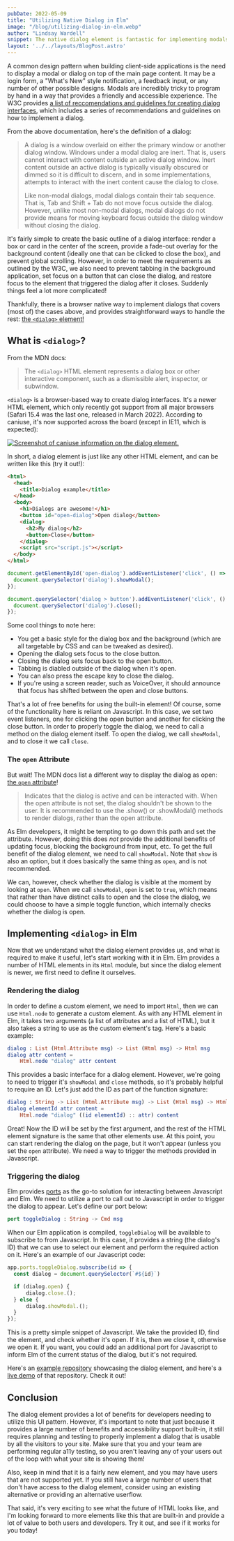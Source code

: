 ```yaml
---
pubDate: 2022-05-09
title: "Utilizing Native Dialog in Elm"
image: "/blog/utilizing-dialog-in-elm.webp"
author: "Lindsay Wardell"
snippet: The native dialog element is fantastic for implementing modals. Let's explore how to make it work within Elm!
layout: '../../layouts/BlogPost.astro'
---
```

A common design pattern when building client-side applications is the need to display a modal or dialog on top of the main page content. It may be a login form, a "What's New" style notification, a feedback input, or any number of other possible designs. Modals are incredibly tricky to program by hand in a way that provides a friendly and accessible experience. The W3C provides [a list of reccomendations and guidelines for creating dialog interfaces](https://www.w3.org/TR/wai-aria-practices/#dialog_modal), which includes a series of recommendations and guidelines on how to implement a dialog.

From the above documentation, here's the definition of a dialog:

> A dialog is a window overlaid on either the primary window or another dialog window. Windows under a modal dialog are inert. That is, users cannot interact with content outside an active dialog window. Inert content outside an active dialog is typically visually obscured or dimmed so it is difficult to discern, and in some implementations, attempts to interact with the inert content cause the dialog to close.
>
> Like non-modal dialogs, modal dialogs contain their tab sequence. That is, Tab and Shift + Tab do not move focus outside the dialog. However, unlike most non-modal dialogs, modal dialogs do not provide means for moving keyboard focus outside the dialog window without closing the dialog.

It's fairly simple to create the basic outline of a dialog interface: render a box or card in the center of the screen, provide a fade-out overlay for the background content (ideally one that can be clicked to close the box), and prevent global scrolling. However, in order to meet the requirements as outlined by the W3C, we also need to prevent tabbing in the background application, set focus on a button that can close the dialog, and restore focus to the element that triggered the dialog after it closes. Suddenly things feel a lot more complicated!

Thankfully, there is a browser native way to implement dialogs that covers (most of) the cases above, and provides straightforward ways to handle the rest: [the `<dialog>` element!](https://developer.mozilla.org/en-US/docs/Web/HTML/Element/dialog)

## What is `<dialog>`?

From the MDN docs:

> The `<dialog>` HTML element represents a dialog box or other interactive component, such as a dismissible alert, inspector, or subwindow.

`<dialog>` is a browser-based way to create dialog interfaces. It's a newer HTML element, which only recently got support from all major browsers (Safari 15.4 was the last one, released in March 2022). According to caniuse, it's now supported across the board (except in IE11, which is expected):

[![Screenshot of caniuse information on the dialog element.](/blog/dialog-caniuse.png)](https://caniuse.com/dialog)

In short, a dialog element is just like any other HTML element, and can be written like this (try it out!):

```html
<html>
  <head>
    <title>Dialog example</title>
  </head>
  <body>
    <h1>Dialogs are awesome!</h1>
    <button id="open-dialog">Open dialog</button>
    <dialog>
      <h2>My dialog</h2>
      <button>Close</button>
    </dialog>
    <script src="script.js"></script>
  </body>
</html>
```

```js
document.getElementById('open-dialog').addEventListener('click', () => {
  document.querySelector('dialog').showModal();
});

document.querySelector('dialog > button').addEventListener('click', () => {
  document.querySelector('dialog').close();
});
```

Some cool things to note here:

- You get a basic style for the dialog box and the background (which are all targetable by CSS and can be tweaked as desired).
- Opening the dialog sets focus to the close button.
- Closing the dialog sets focus back to the open button.
- Tabbing is diabled outside of the dialog when it's open.
- You can also press the escape key to close the dialog.
- If you're using a screen reader, such as VoiceOver, it should announce that focus has shifted between the open and close buttons.

That's a lot of free benefits for using the built-in element! Of course, some of the functionality here is reliant on Javascript. In this case, we set two event listeners, one for clicking the open button and another for clicking the close button. In order to properly toggle the dialog, we need to call a method on the dialog element itself. To open the dialog, we call `showModal`, and to close it we call `close`.

### The `open` Attribute

But wait! The MDN docs list a different way to display the dialog as open: [the `open` attribute](https://developer.mozilla.org/en-US/docs/Web/HTML/Element/dialog#attr-open)!

> Indicates that the dialog is active and can be interacted with. When the open attribute is not set, the dialog shouldn't be shown to the user. It is recommended to use the .show() or .showModal() methods to render dialogs, rather than the open attribute.

As Elm developers, it might be tempting to go down this path and set the attribute. However, doing this does *not* provide the additional benefits of updating focus, blocking the background from input, etc. To get the full benefit of the dialog element, we need to call `showModal`. Note that `show` is also an option, but it does basically the same thing as `open`, and is not recommended.

We can, however, check whether the dialog is visible at the moment by looking at `open`. When we call `showModal`, `open` is set to `true`, which means that rather than have distinct calls to open and the close the dialog, we could choose to have a simple toggle function, which internally checks whether the dialog is open.

## Implementing `<dialog>` in Elm

Now that we understand what the dialog element provides us, and what is required to make it useful, let's start working with it in Elm. Elm provides a number of HTML elements in its `Html` module, but since the dialog element is newer, we first need to define it ourselves.

### Rendering the dialog

In order to define a custom element, we need to import `Html`, then we can use `Html.node` to generate a custom element. As with any HTML element in Elm, it takes two arguments (a list of attributes and a list of HTML), but it also takes a string to use as the custom element's tag. Here's a basic example:

```elm
dialog : List (Html.Attribute msg) -> List (Html msg) -> Html msg
dialog attr content =
    Html.node "dialog" attr content
```

This provides a basic interface for a dialog element. However, we're going to need to trigger it's `showModal` and `close` methods, so it's probably helpful to require an ID. Let's just add the ID as part of the function signature:

```elm
dialog : String -> List (Html.Attribute msg) -> List (Html msg) -> Html msg
dialog elementId attr content =
    Html.node "dialog" ((id elementId) :: attr) content
```

Great! Now the ID will be set by the first argument, and the rest of the HTML element signature is the same that other elements use. At this point, you can start rendering the dialog on the page, but it won't appear (unless you set the `open` attribute). We need a way to trigger the methods provided in Javascript.

### Triggering the dialog

Elm provides [ports](https://guide.elm-lang.org/interop/ports.html) as the go-to solution for interacting between Javascript and Elm. We need to utilize a port to call out to Javascript in order to trigger the dialog to appear. Let's define our port below:

```elm
port toggleDialog : String -> Cmd msg
```

When our Elm application is compiled, `toggleDialog` will be available to subscribe to from Javascript. In this case, it provides a string (the dialog's ID) that we can use to select our element and perform the required action on it. Here's an example of our Javascript code:

```js
app.ports.toggleDialog.subscribe(id => {
  const dialog = document.querySelector(`#${id}`)

  if (dialog.open) {
      dialog.close.();
  } else {
      dialog.showModal.();
  }
});
```

This is a pretty simple snippet of Javascript. We take the provided ID, find the element, and check whether it's open. If it is, then we close it, otherwise we open it. If you want, you could add an additional port for Javascript to inform Elm of the current status of the dialog, but it's not required.

Here's an [example repository](https://github.com/lindsaykwardell/elm-dialog-example) showcasing the dialog element, and here's a [live demo](https://elm-dialog-example.netlify.app/) of that repository. Check it out!

## Conclusion

The dialog element provides a lot of benefits for developers needing to utilize this UI pattern. However, it's important to note that just because it provides a large number of benefits and accessibility support built-in, it still requires planning and testing to properly implement a dialog that is usable by all the visitors to your site. Make sure that you and your team are performing regular a11y testing, so you aren't leaving any of your users out of the loop with what your site is showing them!

Also, keep in mind that it is a fairly new element, and you may have users that are not supported yet. If you still have a large number of users that don't have access to the dialog element, consider using an existing alternative or providing an alternative userflow.

That said, it's very exciting to see what the future of HTML looks like, and I'm looking forward to more elements like this that are built-in and provide a lot of value to both users and developers. Try it out, and see if it works for you today!